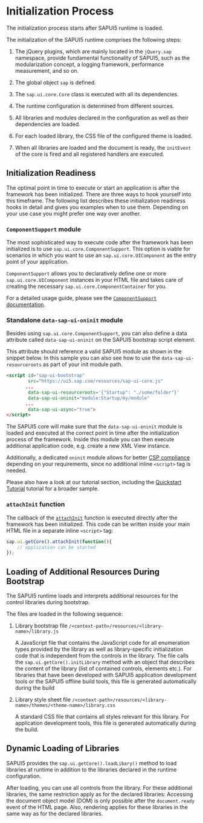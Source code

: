 <!-- loio91f2c9076f4d1014b6dd926db0e91070 -->

# Initialization Process

The initialization process starts after SAPUI5 runtime is loaded.

The initialization of the SAPUI5 runtime comprises the following steps:

1.  The jQuery plugins, which are mainly located in the `jQuery.sap` namespace, provide fundamental functionality of SAPUI5, such as the modularization concept, a logging framework, performance measurement, and so on.

2.  The global object `sap` is defined.

3.  The `sap.ui.core.Core` class is executed with all its dependencies.

4.  The runtime configuration is determined from different sources.

5.  All libraries and modules declared in the configuration as well as their dependencies are loaded.

6.  For each loaded library, the CSS file of the configured theme is loaded.

7.  When all libraries are loaded and the document is ready, the `initEvent` of the core is fired and all registered handlers are executed.




<a name="loio91f2c9076f4d1014b6dd926db0e91070__section_d2s_tlg_vgb"/>

## Initialization Readiness

The optimal point in time to execute or start an application is after the framework has been initialized. There are three ways to hook yourself into this timeframe. The following list describes these initialization readiness hooks in detail and gives you examples when to use them. Depending on your use case you might prefer one way over another.



### `ComponentSupport` module

The most sophisticated way to execute code after the framework has been initialized is to use `sap.ui.core.ComponentSupport`. This option is viable for scenarios in which you want to use an `sap.ui.core.UIComponent` as the entry point of your application.

`ComponentSupport` allows you to declaratively define one or more `sap.ui.core.UIComponent` instances in your HTML file and takes care of creating the necessary `sap.ui.core.ComponentContainer` for you.

For a detailed usage guide, please see the [`ComponentSupport` documentation](declarative-api-for-initial-components-82a0fce.md).



### Standalone `data-sap-ui-oninit` module

Besides using `sap.ui.core.ComponentSupport`, you can also define a data attribute called `data-sap-ui-oninit` on the SAPUI5 bootstrap script element.

This attribute should reference a valid SAPUI5 module as shown in the snippet below. In this sample you can also see how to use the `data-sap-ui-resourceroots` as part of your init module path.

```html
<script id="sap-ui-bootstrap"
        src="https://ui5.sap.com/resources/sap-ui-core.js"
       ...
        data-sap-ui-resourceroots='{"Startup": "./some/folder"}'
        data-sap-ui-oninit="module:Startup/my/module"
       ...
        data-sap-ui-async="true">
</script>
```

The SAPUI5 core will make sure that the `data-sap-ui-oninit` module is loaded and executed at the correct point in time after the initialization process of the framework. Inside this module you can then execute additional application code, e.g. create a new XML View instance.

Additionally, a dedicated `oninit` module allows for better [CSP compliance](https://developer.mozilla.org/en-US/docs/Web/HTTP/CSP) depending on your requirements, since no additional inline `<script>` tag is needed.

Please also have a look at our tutorial section, including the [Quickstart Tutorial](../03_Get-Started/quickstart-tutorial-592f36f.md) tutorial for a broader sample.



### `attachInit` function

The callback of the [`attachInit`](https://ui5.sap.com/#/api/sap.ui.core.Core/methods/attachInit) function is executed directly after the framework has been initialized. This code can be written inside your main HTML file in a separate inline `<script>` tag:

```js
sap.ui.getCore().attachInit(function(){
    // application can be started
});
```

<a name="loiobf10bd41ac8f49048a1ccb743fbfbb8a"/>

<!-- loiobf10bd41ac8f49048a1ccb743fbfbb8a -->

## Loading of Additional Resources During Bootstrap

The SAPUI5 runtime loads and interprets additional resources for the control libraries during bootstrap.

The files are loaded in the following sequence:

1.  Library bootstrap file `/<context-path>/resources/<library-name>/library.js` 

    A JavaScript file that contains the JavaScript code for all enumeration types provided by the library as well as library-specific initialization code that is independent from the controls in the library. The file calls the `sap.ui.getCore().initLibrary` method with an object that describes the content of the library \(list of contained controls, elements etc.\). For libraries that have been developed with SAPUI5 application development tools or the SAPUI5 offline build tools, this file is generated automatically during the build

2.  Library style sheet file `/<context-path>/resources/<library-name>/themes/<theme-name>/library.css`

    A standard CSS file that contains all styles relevant for this library. For application development tools, this file is generated automatically during the build.


<a name="loiobbce44f06ddc48fda7aeb44eae52ebbc"/>

<!-- loiobbce44f06ddc48fda7aeb44eae52ebbc -->

## Dynamic Loading of Libraries

SAPUI5 provides the `sap.ui.getCore().loadLibary()` method to load libraries at runtime in addition to the libraries declared in the runtime configuration.

After loading, you can use all controls from the library. For these additional libraries, the same restriction apply as for the declared libraries: Accessing the document object model \(DOM\) is only possible after the `document.ready` event of the HTML page. Also, rendering applies for these libraries in the same way as for the declared libraries.


